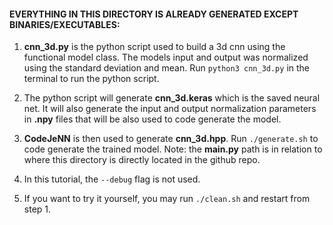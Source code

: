 #### EVERYTHING IN THIS DIRECTORY IS ALREADY GENERATED EXCEPT BINARIES/EXECUTABLES:

1. **cnn_3d.py** is the python script used to build a 3d cnn using the functional model class. The models input and output was normalized using the standard deviation and mean. Run `python3 cnn_3d.py` in the terminal to run the python script.

1. The python script will generate **cnn_3d.keras** which is the saved neural net. It will also generate the input and output normalization parameters in **.npy** files that will be also used to code generate the model.

1. **CodeJeNN** is then used to generate **cnn_3d.hpp**. Run `./generate.sh` to code generate the trained model. Note: the **main.py** path is in relation to where this directory is directly located in the github repo.

1. In this tutorial, the `--debug` flag is not used.

1. If you want to try it yourself, you may run `./clean.sh` and restart from step 1.